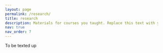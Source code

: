 ```yaml
---
layout: page
permalink: /research/
title: research
description: Materials for courses you taught. Replace this text with your description.
nav: true
nav_order: 7
---
```


To be texted up
